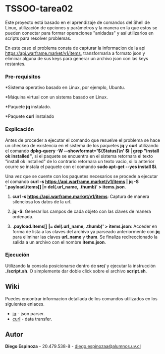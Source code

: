 # TSSOO-tarea02

Este proyecto está basado en el aprendizaje de comandos del Shell de Linux, utilización de opciones y parámetros y la manera en la que estos se pueden conectar para formar operaciones "anidadas" y así utilizarlos en scripts para resolver problemas.

En este caso el problema consta de capturar la informacion de la api https://api.warframe.market/v1/items, transformarla a formato json y eliminar alguna de sus keys para generar un archivo json con las keys restantes.



### Pre-requisitos

*Sistema operativo basado en Linux, por ejemplo, Ubuntu.

*Máquina virtual con un sistema basado en Linux.

*Paquete **jq** instalado.

*Paquete **curl** instalado



### Explicación

Antes de proceder a ejecutar el comando que resuelve el problema se hace un checkeo de existencia en el sistema de los paquetes **jq** y **curl** utilizando el comando **dpkg-query -W --showformat='${Status}\n' $i | grep "install ok installed"**, si el paquete se encuentra en el sistema retornara el texto "install ok installed" de lo contrario retornara un texto vacio, si lo anterior ocurre se instala el paquete con el comando **sudo apt-get --yes install $i**.

Una vez que se cuente con los paquetes necesarios se procede a ejecutar el comando **curl -s https://api.warframe.market/v1/items | jq -S '.payload.items[] |= del(.url_name, .thumb)' > items.json**.


1. **curl -s https://api.warframe.market/v1/items**: Captura de manera silenciosa los datos de la url.

2. **jq -S**: Generar los campos de cada objeto con las claves de manera ordenada.

3. **.payload.items[] |= del(.url_name, .thumb)' > items.json**: Acceder en forma de lista a las claves del archivo ya parseado anteriormente con **jq** para eliminar las claves **url_name** y **thum**. Se finaliza redireccionado la salida a un archivo con el nombre **items.json**. 


### Ejecución 

Utilizando la consola posicionarse dentro de **src/** y ejecutar la instrucción **./script.sh**.
O simplemente dar doble click sobre el archivo **script.sh**.



## Wiki
Puedes encontrar informacion detallada de los comandos utilizados en los siguientes enlaces.
* [jq](https://stedolan.github.io/jq/manual/) - json parser.
* [curl](https://www.mit.edu/afs.new/sipb/user/ssen/src/curl-7.11.1/docs/curl.html) - data transfer.


## Autor

**Diego Espinoza** - 20.479.538-8 - diego.espinozaa@alumnos.uv.cl

